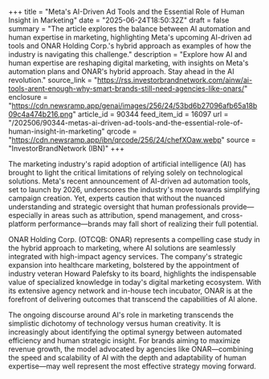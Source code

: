 +++
title = "Meta's AI-Driven Ad Tools and the Essential Role of Human Insight in Marketing"
date = "2025-06-24T18:50:32Z"
draft = false
summary = "The article explores the balance between AI automation and human expertise in marketing, highlighting Meta's upcoming AI-driven ad tools and ONAR Holding Corp.'s hybrid approach as examples of how the industry is navigating this challenge."
description = "Explore how AI and human expertise are reshaping digital marketing, with insights on Meta's automation plans and ONAR's hybrid approach. Stay ahead in the AI revolution."
source_link = "https://rss.investorbrandnetwork.com/ainw/ai-tools-arent-enough-why-smart-brands-still-need-agencies-like-onars/"
enclosure = "https://cdn.newsramp.app/genai/images/256/24/53bd6b27096afb65a18b09c4a474b216.png"
article_id = 90344
feed_item_id = 16097
url = "/202506/90344-metas-ai-driven-ad-tools-and-the-essential-role-of-human-insight-in-marketing"
qrcode = "https://cdn.newsramp.app/ibn/qrcode/256/24/chefXOaw.webp"
source = "InvestorBrandNetwork (IBN)"
+++

<p>The marketing industry's rapid adoption of artificial intelligence (AI) has brought to light the critical limitations of relying solely on technological solutions. Meta's recent announcement of AI-driven ad automation tools, set to launch by 2026, underscores the industry's move towards simplifying campaign creation. Yet, experts caution that without the nuanced understanding and strategic oversight that human professionals provide—especially in areas such as attribution, spend management, and cross-platform performance—brands may fall short of realizing their full potential.</p><p>ONAR Holding Corp. (OTCQB: ONAR) represents a compelling case study in the hybrid approach to marketing, where AI solutions are seamlessly integrated with high-impact agency services. The company's strategic expansion into healthcare marketing, bolstered by the appointment of industry veteran Howard Palefsky to its board, highlights the indispensable value of specialized knowledge in today's digital marketing ecosystem. With its extensive agency network and in-house tech incubator, ONAR is at the forefront of delivering outcomes that transcend the capabilities of AI alone.</p><p>The ongoing discourse around AI's role in marketing transcends the simplistic dichotomy of technology versus human creativity. It is increasingly about identifying the optimal synergy between automated efficiency and human strategic insight. For brands aiming to maximize revenue growth, the model advocated by agencies like ONAR—combining the speed and scalability of AI with the depth and adaptability of human expertise—may well represent the most effective strategy moving forward.</p>